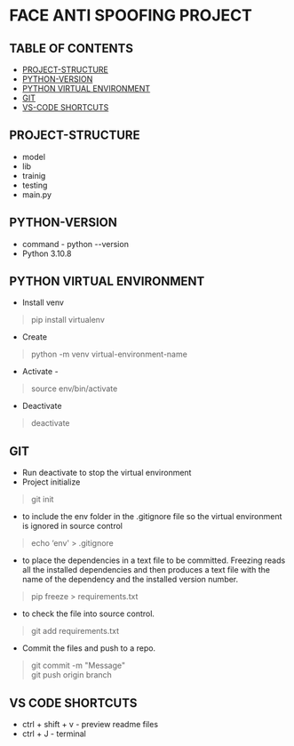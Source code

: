 # FACE ANTI SPOOFING PROJECT

## TABLE OF CONTENTS
- [PROJECT-STRUCTURE](#project-structure)
- [PYTHON-VERSION](#python-version)
- [PYTHON VIRTUAL ENVIRONMENT](#heading-2)
- [GIT](#git)
- [VS-CODE SHORTCUTS](#heading-4)

## PROJECT-STRUCTURE
- model
- lib
- trainig
- testing
- main.py

## PYTHON-VERSION
- command - python --version
- Python 3.10.8

## PYTHON VIRTUAL ENVIRONMENT
- Install venv  
> pip install virtualenv

- Create 
> python -m venv virtual-environment-name
- Activate -
> source env/bin/activate
- Deactivate 
> deactivate

## GIT
- Run deactivate to stop the virtual environment
- Project initialize 
> git init

- to include the env folder in the .gitignore file so the virtual environment is ignored in source control
> echo ‘env' > .gitignore 

- to place the dependencies in a text file to be committed. Freezing reads all the installed dependencies and then produces a text file with the name of the dependency and the installed version number.
> pip freeze > requirements.txt 

- to check the file into source control.
> git add requirements.txt 

- Commit the files and push to a repo.
> git commit -m "Message"       
> git push origin branch




## VS CODE SHORTCUTS

- ctrl + shift + v - preview readme files
- ctrl + J - terminal


